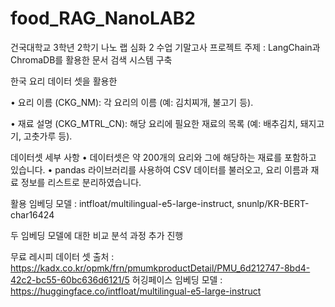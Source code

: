 # food_RAG_NanoLAB2
건국대학교 3학년 2학기 나노 랩 심화 2 수업 기말고사 프로젝트
주제 : LangChain과 ChromaDB를 활용한 문서 검색 시스템 구축

한국 요리 데이터 셋을 활용한 


• 요리 이름 (CKG_NM): 각 요리의 이름 (예: 김치찌개, 불고기 등).

• 재료 설명 (CKG_MTRL_CN): 해당 요리에 필요한 재료의 목록 (예: 배추김치, 돼지고기, 고춧가루 등).

데이터셋 세부 사항
• 데이터셋은 약 200개의 요리와 그에 해당하는 재료를 포함하고 있습니다.
• pandas 라이브러리를 사용하여 CSV 데이터를 불러오고, 요리 이름과 재료 정보를 리스트로 분리하였습니다.

활용 임베딩 모델 : intfloat/multilingual-e5-large-instruct, snunlp/KR-BERT-char16424

두 임베딩 모델에 대한 비교 분석 과정 추가 진행

무료 레시피 데이터 셋 출처 : https://kadx.co.kr/opmk/frn/pmumkproductDetail/PMU_6d212747-8bd4-42c2-bc55-60bc636d6121/5
허깅페이스 임베딩 모델 : https://huggingface.co/intfloat/multilingual-e5-large-instruct
